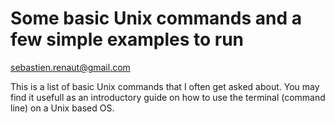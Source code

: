 # Some basic Unix commands and a few simple examples to run
sebastien.renaut@gmail.com

This is a list of basic Unix commands that I often get asked about. 
You may find it usefull as an introductory guide on how to use the terminal (command line) on a Unix based OS.
